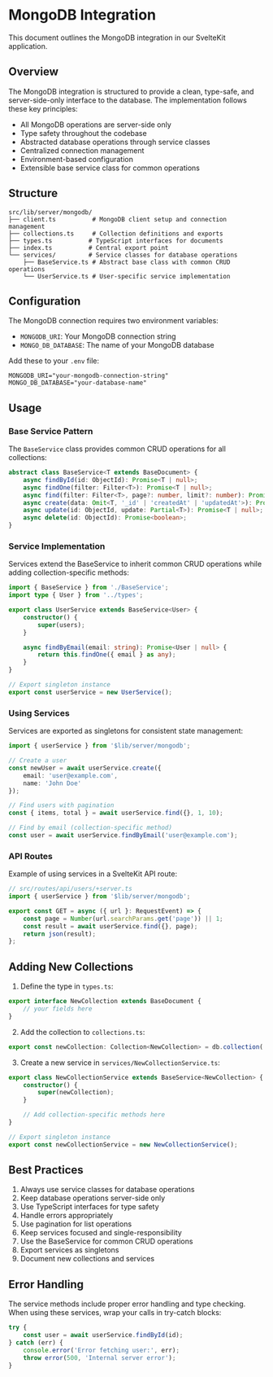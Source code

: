 # MongoDB Integration

This document outlines the MongoDB integration in our SvelteKit application.

## Overview

The MongoDB integration is structured to provide a clean, type-safe, and server-side-only interface to the database. The implementation follows these key principles:

- All MongoDB operations are server-side only
- Type safety throughout the codebase
- Abstracted database operations through service classes
- Centralized connection management
- Environment-based configuration
- Extensible base service class for common operations

## Structure

```
src/lib/server/mongodb/
├── client.ts          # MongoDB client setup and connection management
├── collections.ts     # Collection definitions and exports
├── types.ts          # TypeScript interfaces for documents
├── index.ts          # Central export point
└── services/         # Service classes for database operations
    ├── BaseService.ts # Abstract base class with common CRUD operations
    └── UserService.ts # User-specific service implementation
```

## Configuration

The MongoDB connection requires two environment variables:

- `MONGODB_URI`: Your MongoDB connection string
- `MONGO_DB_DATABASE`: The name of your MongoDB database

Add these to your `.env` file:

```env
MONGODB_URI="your-mongodb-connection-string"
MONGO_DB_DATABASE="your-database-name"
```

## Usage

### Base Service Pattern

The `BaseService` class provides common CRUD operations for all collections:

```typescript
abstract class BaseService<T extends BaseDocument> {
    async findById(id: ObjectId): Promise<T | null>;
    async findOne(filter: Filter<T>): Promise<T | null>;
    async find(filter: Filter<T>, page?: number, limit?: number): Promise<{ items: T[]; total: number }>;
    async create(data: Omit<T, '_id' | 'createdAt' | 'updatedAt'>): Promise<T>;
    async update(id: ObjectId, update: Partial<T>): Promise<T | null>;
    async delete(id: ObjectId): Promise<boolean>;
}
```

### Service Implementation

Services extend the BaseService to inherit common CRUD operations while adding collection-specific methods:

```typescript
import { BaseService } from './BaseService';
import type { User } from '../types';

export class UserService extends BaseService<User> {
    constructor() {
        super(users);
    }

    async findByEmail(email: string): Promise<User | null> {
        return this.findOne({ email } as any);
    }
}

// Export singleton instance
export const userService = new UserService();
```

### Using Services

Services are exported as singletons for consistent state management:

```typescript
import { userService } from '$lib/server/mongodb';

// Create a user
const newUser = await userService.create({
    email: 'user@example.com',
    name: 'John Doe'
});

// Find users with pagination
const { items, total } = await userService.find({}, 1, 10);

// Find by email (collection-specific method)
const user = await userService.findByEmail('user@example.com');
```

### API Routes

Example of using services in a SvelteKit API route:

```typescript
// src/routes/api/users/+server.ts
import { userService } from '$lib/server/mongodb';

export const GET = async ({ url }: RequestEvent) => {
    const page = Number(url.searchParams.get('page')) || 1;
    const result = await userService.find({}, page);
    return json(result);
};
```

## Adding New Collections

1. Define the type in `types.ts`:
```typescript
export interface NewCollection extends BaseDocument {
    // your fields here
}
```

2. Add the collection to `collections.ts`:
```typescript
export const newCollection: Collection<NewCollection> = db.collection('new_collection');
```

3. Create a new service in `services/NewCollectionService.ts`:
```typescript
export class NewCollectionService extends BaseService<NewCollection> {
    constructor() {
        super(newCollection);
    }

    // Add collection-specific methods here
}

// Export singleton instance
export const newCollectionService = new NewCollectionService();
```

## Best Practices

1. Always use service classes for database operations
2. Keep database operations server-side only
3. Use TypeScript interfaces for type safety
4. Handle errors appropriately
5. Use pagination for list operations
6. Keep services focused and single-responsibility
7. Use the BaseService for common CRUD operations
8. Export services as singletons
9. Document new collections and services

## Error Handling

The service methods include proper error handling and type checking. When using these services, wrap your calls in try-catch blocks:

```typescript
try {
    const user = await userService.findById(id);
} catch (err) {
    console.error('Error fetching user:', err);
    throw error(500, 'Internal server error');
}
